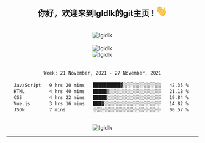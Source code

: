 <div align="center">
<h2> 你好，欢迎来到lgldlk的git主页 ! <img src="https://github.com/lgldlk/lgldlk/blob/main/gifs/Hi.gif" width="30px"></h2>
</div>

<div align="center">
 </br>
 <img src="http://aiitapp.cn:8091/?color=rgba(37,144,118,1)&shadowColor=rgba(12,16,20,1)&fontSize=120&&shadowOffsetX=9&shadowOffsetY=11" height="26px" alt="lgldlk" />
 </br>

   </br>
 <img src="https://github-readme-stats.vercel.app/api?username=lgldlk&show_icons=true&theme=gotham&locale=cn" alt="lgldlk" />
 

</br>

<img  src="http://github-readme-stats.vercel.app/api/top-langs/?username=lgldlk&show_icons=true&theme=gotham&locale=cn&layout=compact" alt="lgldlk"/>  
</br>
</br>

<!--START_SECTION:waka-->
```text
Week: 21 November, 2021 - 27 November, 2021

JavaScript   9 hrs 20 mins   ██████████▓░░░░░░░░░░░░░░   42.35 % 
HTML         4 hrs 40 mins   █████▒░░░░░░░░░░░░░░░░░░░   21.18 % 
CSS          4 hrs 22 mins   █████░░░░░░░░░░░░░░░░░░░░   19.84 % 
Vue.js       3 hrs 16 mins   ███▓░░░░░░░░░░░░░░░░░░░░░   14.82 % 
JSON         7 mins          ░░░░░░░░░░░░░░░░░░░░░░░░░   00.57 % 
```
<!--END_SECTION:waka-->

 </br>
  <img src="https://visitor-badge.glitch.me/badge?page_id=lgldlk" alt="lgldlk" />

---

 

